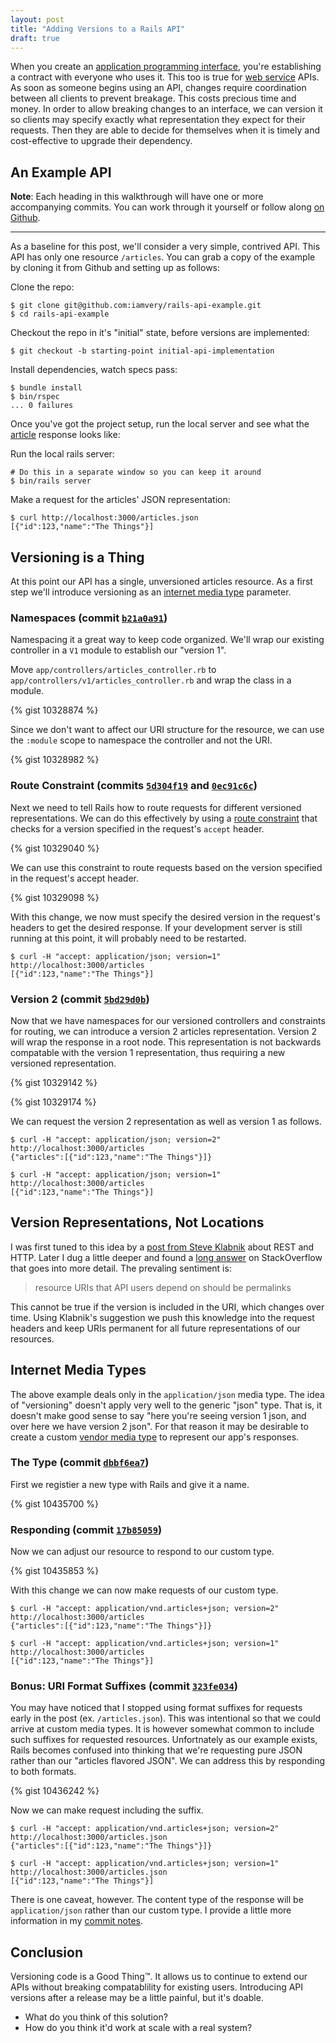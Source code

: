 ```yaml
---
layout: post
title: "Adding Versions to a Rails API"
draft: true
---
```


When you create an [application programming interface](http://en.wikipedia.org/wiki/Application_programming_interface),
you're establishing a contract with everyone who uses it. This too is true for
[web service](http://en.wikipedia.org/wiki/Web_service) APIs. As soon as
someone begins using an API, changes require coordination between all clients
to prevent breakage. This costs precious time and money. In order to allow
breaking changes to an interface, we can version it so clients may specify
exactly what representation they expect for their requests. Then they are able
to decide for themselves when it is timely and cost-effective to upgrade their
dependency.

## An Example API

**Note**: Each heading in this walkthrough will have one or more accompanying
commits. You can work through it yourself or follow along [on Github](https://github.com/iamvery/rails-api-example).

---

As a baseline for this post, we'll consider a very simple, contrived API. This
API has only one resource `/articles`. You can grab a copy of the example by
cloning it from Github and setting up as follows:

Clone the repo:

    $ git clone git@github.com:iamvery/rails-api-example.git
    $ cd rails-api-example

Checkout the repo in it's "initial" state, before versions are implemented:

    $ git checkout -b starting-point initial-api-implementation

Install dependencies, watch specs pass:

    $ bundle install
    $ bin/rspec
    ... 0 failures

Once you've got the project setup, run the local server and see what
the [article](https://github.com/iamvery/rails-api-example/blob/7b664c797e1e896f84abcc377e5c507a161f4d31/app/controllers/articles_controller.rb)
response looks like:

Run the local rails server:

    # Do this in a separate window so you can keep it around
    $ bin/rails server

Make a request for the articles' JSON representation:

    $ curl http://localhost:3000/articles.json
    [{"id":123,"name":"The Things"}]

## Versioning is a Thing

At this point our API has a single, unversioned articles resource. As a first
step we'll introduce versioning as an [internet media type](http://en.wikipedia.org/wiki/Internet_media_type)
parameter.

### Namespaces (commit [`b21a0a91`](https://github.com/iamvery/rails-api-example/commit/b21a0a918c65892376ccbebaf96057051795afc0))

Namespacing it a great way to keep code organized. We'll wrap our existing
controller in a `V1` module to establish our "version 1".

Move `app/controllers/articles_controller.rb` to
`app/controllers/v1/articles_controller.rb` and wrap the class in a module.

{% gist 10328874 %}

Since we don't want to affect our URI structure for the resource, we can use
the `:module` scope to namespace the controller and not the URI.

{% gist 10328982 %}

### Route Constraint (commits [`5d304f19`](https://github.com/iamvery/rails-api-example/commit/5d304f1983107c4cb609d83a5b6b209ba4064287) and [`0ec91c6c`](https://github.com/iamvery/rails-api-example/commit/0ec91c6c6cce5113b7f9e1d9484a3f2d94936ad5))

Next we need to tell Rails how to route requests for different versioned
representations. We can do this effectively by using a [route constraint](http://guides.rubyonrails.org/routing.html#advanced-constraints)
that checks for a version specified in the request's `accept` header.

{% gist 10329040 %}

We can use this constraint to route requests based on the version specified in
the request's accept header.

{% gist 10329098 %}

With this change, we now must specify the desired version in the request's
headers to get the desired response. If your development server is still
running at this point, it will probably need to be restarted.

    $ curl -H "accept: application/json; version=1" http://localhost:3000/articles
    [{"id":123,"name":"The Things"}]

### Version 2 (commit [`5bd29d0b`](https://github.com/iamvery/rails-api-example/commit/5bd29d0bb92c10c3884b1f5aa8fac0886e1f0205))

Now that we have namespaces for our versioned controllers and constraints for
routing, we can introduce a version 2 articles representation. Version 2 will
wrap the response in a root node. This representation is not backwards
compatable with the version 1 representation, thus requiring a new versioned
representation.

{% gist 10329142 %}

{% gist 10329174 %}

We can request the version 2 representation as well as version 1 as follows.

    $ curl -H "accept: application/json; version=2" http://localhost:3000/articles
    {"articles":[{"id":123,"name":"The Things"}]}

    $ curl -H "accept: application/json; version=1" http://localhost:3000/articles
    [{"id":123,"name":"The Things"}]

## Version Representations, Not Locations

I was first tuned to this idea by a [post from Steve Klabnik](http://blog.steveklabnik.com/posts/2011-07-03-nobody-understands-rest-or-http#i_want_my_api_to_be_versioned)
about REST and HTTP. Later I dug a little deeper and found a [long answer](http://stackoverflow.com/a/398564)
on StackOverflow that goes into more detail. The prevaling sentiment is:

> resource URIs that API users depend on should be permalinks

This cannot be true if the version is included in the URI, which changes over
time.  Using Klabnik's suggestion we push this knowledge into the request
headers and keep URIs permanent for all future representations of our
resources.

## Internet Media Types

The above example deals only in the `application/json` media type. The idea of
"versioning" doesn't apply very well to the generic "json" type. That is, it
doesn't make good sense to say "here you're seeing version 1 json, and over
here we have version 2 json". For that reason it may be desirable to create
a custom [vendor media type](http://en.wikipedia.org/wiki/Internet_media_type#Vendor_tree)
to represent our app's responses.

### The Type (commit [`dbbf6ea7`](https://github.com/iamvery/rails-api-example/commit/dbbf6ea77c433937da41e466b6bf2266a0d8cfd1))

First we registier a new type with Rails and give it a name.

{% gist 10435700 %}

### Responding (commit [`17b85059`](https://github.com/iamvery/rails-api-example/commit/17b850599f2546600475b3a525e71c3afff0abbe))

Now we can adjust our resource to respond to our custom type.

{% gist 10435853 %}

With this change we can now make requests of our custom type.

    $ curl -H "accept: application/vnd.articles+json; version=2" http://localhost:3000/articles
    {"articles":[{"id":123,"name":"The Things"}]}

    $ curl -H "accept: application/vnd.articles+json; version=1" http://localhost:3000/articles
    [{"id":123,"name":"The Things"}]

### Bonus: URI Format Suffixes (commit [`323fe034`](https://github.com/iamvery/rails-api-example/commit/323fe034d4135a9a2aaa5b801509eb7c6fc38b7b))

You may have noticed that I stopped using format suffixes for requests early in
the post (ex. `/articles.json`). This was intentional so that we could arrive
at custom media types. It is however somewhat common to include such suffixes
for requested resources. Unfortnately as our example exists, Rails becomes
confused into thinking that we're requesting pure JSON rather than our
"articles flavored JSON". We can address this by responding to both formats.

{% gist 10436242 %}

Now we can make request including the suffix.

    $ curl -H "accept: application/vnd.articles+json; version=2" http://localhost:3000/articles.json
    {"articles":[{"id":123,"name":"The Things"}]}

    $ curl -H "accept: application/vnd.articles+json; version=1" http://localhost:3000/articles.json
    [{"id":123,"name":"The Things"}]

There is one caveat, however. The content type of the response will be
`application/json` rather than our custom type. I provide a little more
information in my [commit notes](https://github.com/iamvery/rails-api-example/commit/323fe034d4135a9a2aaa5b801509eb7c6fc38b7b).

## Conclusion

Versioning code is a Good Thing™. It allows us to continue to extend our APIs
without breaking compatablility for existing users. Introducing API versions
after a release may be a little painful, but it's doable.

* What do you think of this solution?
* How do you think it'd work at scale with a real system?

